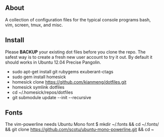About
-----
A collection of configuration files for the typical console programs bash, vim,
screen, tmux, and misc. 

Install
-------
Please **BACKUP** your existing dot files before you clone the repo. The safest
way is to create a fresh new user account to try it out. By default it should
works in Ubuntu 12.04 Precise Pangolin.

* sudo apt-get install git rubygems exuberant-ctags
* sudo gem install homesick
* homesick clone https://github.com/kianmeng/dotfiles.git
* homesick symlink dotfiles
* cd ~/.homesick/repos/dotfiles
* git submodule update --init --recursive

Fonts
-----
The vim-powerline needs Ubuntu Mono font
$ mkdir ~/.fonts && cd ~/.fonts/ && git clone https://github.com/scotu/ubuntu-mono-powerline.git && cd ~
